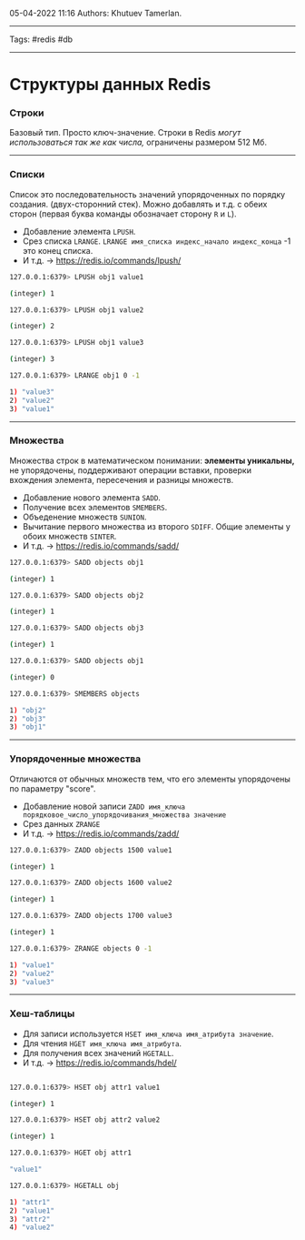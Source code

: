 05-04-2022
11:16
Authors: Khutuev Tamerlan.
***
Tags: #redis #db
***
# Структуры данных Redis

### Строки
Базовый тип. Просто ключ-значение. Строки в Redis _могут использоваться так же как числа,_ ограничены размером 512 Мб.

---
### Списки
 Список это последовательность значений упорядоченных по порядку создания. (двух-сторонний стек). 
 Можно добавлять и т.д. с обеих сторон (первая буква команды обозначает сторону `R` и `L`).
- Добавление элемента `LPUSH`.
- Срез списка `LRANGE`. `LRANGE имя_списка индекс_начало индекс_конца` -1 это конец списка. 
- И т.д. -> https://redis.io/commands/lpush/

```bash
127.0.0.1:6379> LPUSH obj1 value1

(integer) 1

127.0.0.1:6379> LPUSH obj1 value2

(integer) 2

127.0.0.1:6379> LPUSH obj1 value3

(integer) 3

127.0.0.1:6379> LRANGE obj1 0 -1

1) "value3"
2) "value2"
3) "value1"
```
---
### Множества
Множества строк в математическом понимании: 
**элементы уникальны,** 
не упорядочены, 
поддерживают операции вставки, проверки вхождения элемента, пересечения и разницы множеств.

- Добавление нового элемента `SADD`.
- Получение всех элементов `SMEMBERS`.
- Объеденение множеств `SUNION`.
- Вычитание первого множества из второго `SDIFF`. Общие элементы у обоих множеств `SINTER`.
- И т.д. -> https://redis.io/commands/sadd/

```bash
127.0.0.1:6379> SADD objects obj1

(integer) 1

127.0.0.1:6379> SADD objects obj2

(integer) 1

127.0.0.1:6379> SADD objects obj3

(integer) 1

127.0.0.1:6379> SADD objects obj1

(integer) 0

127.0.0.1:6379> SMEMBERS objects

1) "obj2"
2) "obj3"
3) "obj1"
```
---
### Упорядоченные множества
Отличаются от обычных множеств тем, что его элементы упорядочены по параметру "score".
- Добавление новой записи `ZADD имя_ключа порядковое_число_упорядочивания_множества значение`
- Срез данных `ZRANGE`
- И т.д. -> https://redis.io/commands/zadd/

```bash
127.0.0.1:6379> ZADD objects 1500 value1

(integer) 1

127.0.0.1:6379> ZADD objects 1600 value2

(integer) 1

127.0.0.1:6379> ZADD objects 1700 value3

(integer) 1

127.0.0.1:6379> ZRANGE objects 0 -1

1) "value1"
2) "value2"
3) "value3"
```
---
### Хеш-таблицы
- Для записи используется `HSET имя_ключа имя_атрибута значение`. 
- Для чтения `HGET имя_ключа имя_атрибута`.
- Для получения всех значений `HGETALL`.
- И т.д. -> https://redis.io/commands/hdel/

```bash

127.0.0.1:6379> HSET obj attr1 value1

(integer) 1

127.0.0.1:6379> HSET obj attr2 value2

(integer) 1

127.0.0.1:6379> HGET obj attr1

"value1"

127.0.0.1:6379> HGETALL obj

1) "attr1"
2) "value1"
3) "attr2"
4) "value2"
```

